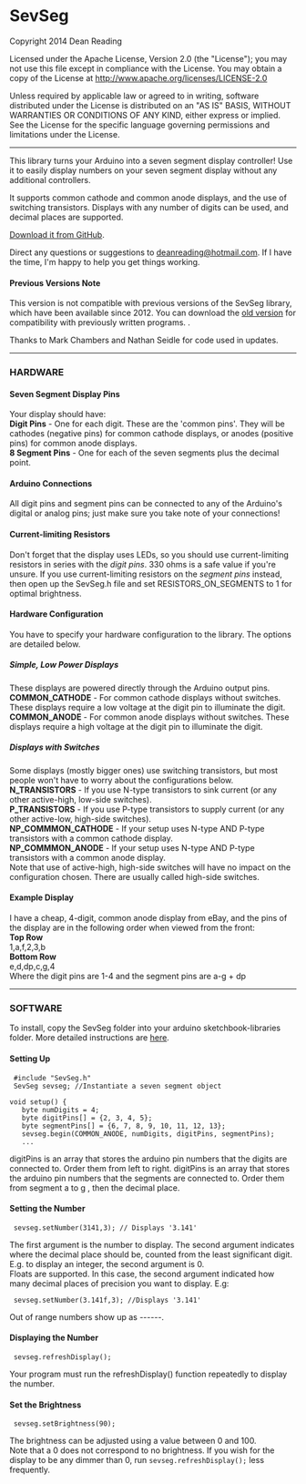 SevSeg
======
 Copyright 2014 Dean Reading

 Licensed under the Apache License, Version 2.0 (the "License");
 you may not use this file except in compliance with the License.
 You may obtain a copy of the License at 
 http://www.apache.org/licenses/LICENSE-2.0
 
 Unless required by applicable law or agreed to in writing, software
 distributed under the License is distributed on an "AS IS" BASIS,
 WITHOUT WARRANTIES OR CONDITIONS OF ANY KIND, either express or implied.
 See the License for the specific language governing permissions and
 limitations under the License.
* * *

This library turns your Arduino into a seven segment display controller! Use it to easily display numbers on your seven segment display without any additional controllers.

It supports common cathode and common anode displays, and the use of switching transistors. Displays with any number of digits can be used, and decimal places are supported.

[Download it from GitHub][1].

Direct any questions or suggestions to deanreading@hotmail.com. If I have the time, I'm happy to help you get things working.

#### Previous Versions Note

This version is not compatible with previous versions of the SevSeg library, which have been available since 2012. You can download the [old version][2] for compatibility with previously written programs. .

Thanks to Mark Chambers and Nathan Seidle for code used in updates.

* * *

### HARDWARE

#### Seven Segment Display Pins

Your display should have:  
**Digit Pins** \- One for each digit. These are the 'common pins'. They will be cathodes (negative pins) for common cathode displays, or anodes (positive pins) for common anode displays.  
**8 Segment Pins** \- One for each of the seven segments plus the decimal point.


#### Arduino Connections

All digit pins and segment pins can be connected to any of the Arduino's digital or analog pins; just make sure you take note of your connections!


#### Current-limiting Resistors

Don't forget that the display uses LEDs, so you should use current-limiting resistors in series with the *digit pins*. 330 ohms is a safe value if you're unsure. If you use current-limiting resistors on the *segment pins* instead, then open up the SevSeg.h file and set RESISTORS_ON_SEGMENTS to 1 for optimal brightness.

#### Hardware Configuration

You have to specify your hardware configuration to the library. The options are detailed below.

##### Simple, Low Power Displays  
These displays are powered directly through the Arduino output pins.  
**COMMON_CATHODE** \- For common cathode displays without switches. These displays require a low voltage at the digit pin to illuminate the digit.  
**COMMON_ANODE** \- For common anode displays without switches. These displays require a high voltage at the digit pin to illuminate the digit.

##### Displays with Switches  
Some displays (mostly bigger ones) use switching transistors, but most people won't have to worry about the configurations below.  
**N_TRANSISTORS** \- If you use N-type transistors to sink current (or any other active-high, low-side switches).  
**P_TRANSISTORS** \- If you use P-type transistors to supply current (or any other active-low, high-side switches).  
**NP_COMMMON_CATHODE** \- If your setup uses N-type AND P-type transistors with a common cathode display.  
**NP_COMMMON_ANODE** \- If your setup uses N-type AND P-type transistors with a common anode display.  
Note that use of active-high, high-side switches will have no impact on the configuration chosen. There are usually called high-side switches.


#### Example Display

I have a cheap, 4-digit, common anode display from eBay, and the pins of the display are in the following order when viewed from the front:  
**Top Row**  
1,a,f,2,3,b  
**Bottom Row**  
e,d,dp,c,g,4  
Where the digit pins are 1-4 and the segment pins are a-g + dp

* * *

### SOFTWARE

To install, copy the SevSeg folder into your arduino sketchbook\-libraries folder. More detailed instructions are [here][3].


#### Setting Up


     #include "SevSeg.h"
     SevSeg sevseg; //Instantiate a seven segment object

    void setup() {
       byte numDigits = 4;
       byte digitPins[] = {2, 3, 4, 5};
       byte segmentPins[] = {6, 7, 8, 9, 10, 11, 12, 13};
       sevseg.begin(COMMON_ANODE, numDigits, digitPins, segmentPins);
       ...


digitPins is an array that stores the arduino pin numbers that the digits are connected to. Order them from left to right.
digitPins is an array that stores the arduino pin numbers that the segments are connected to. Order them from segment a to g , then the decimal place.


#### Setting the Number


     sevseg.setNumber(3141,3); // Displays '3.141'


The first argument is the number to display. The second argument indicates where the decimal place should be, counted from the least significant digit. E.g. to display an integer, the second argument is 0.  
Floats are supported. In this case, the second argument indicated how many decimal places of precision you want to display. E.g:


     sevseg.setNumber(3.141f,3); //Displays '3.141'


Out of range numbers show up as ------.

#### Displaying the Number


     sevseg.refreshDisplay();


Your program must run the refreshDisplay() function repeatedly to display the number.


#### Set the Brightness


     sevseg.setBrightness(90);


The brightness can be adjusted using a value between 0 and 100.  
Note that a 0 does not correspond to no brightness. If you wish for the display to be any dimmer than 0, run `sevseg.refreshDisplay();` less frequently.

[1]: https://github.com/DeanIsMe/SevSeg
[2]: https://docs.google.com/file/d/0Bwrp4uluZCpNdE9oWTY0M3BncTA/edit?usp=sharing
[3]: http://arduino.cc/en/Guide/Libraries
  
